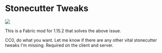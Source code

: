# Stonecutter Tweaks

![](https://i.imgur.com/Eyqos8E.png)

This is a Fabric mod for 1.15.2 that solves the above issue.

CC0, do what you want. Let me know if there are any other vital stonecutter tweaks I'm missing. Required on the client and server.
